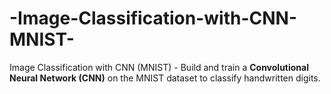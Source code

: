 # -Image-Classification-with-CNN-MNIST-
 Image Classification with CNN (MNIST)  - Build and train a **Convolutional Neural Network (CNN)** on the MNIST dataset to classify handwritten digits.
